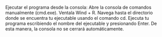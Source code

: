 Ejecutar el programa desde la consola:
Abre la consola de comandos manualmente (cmd.exe). Ventala Wind + R.
Navega hasta el directorio donde se encuentra tu ejecutable usando el comando cd.
Ejecuta tu programa escribiendo el nombre del ejecutable y presionando Enter. 
De esta manera, la consola no se cerrará automáticamente.
